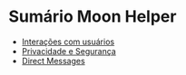 # Sumário Moon Helper

- [Interações com usuários]()
- [Privacidade e Segurança]()
- [Direct Messages]()
